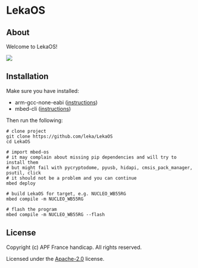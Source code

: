 # LekaOS

## About

Welcome to LekaOS!

![](./docs/assets/leka-alpha.jpeg)

## Installation

Make sure you have installed:

- arm-gcc-none-eabi ([instructions](https://github.com/osx-cross/homebrew-arm#using-the-prebuilt-binaries))
- mbed-cli ([instructions](https://os.mbed.com/docs/mbed-os/v5.15/tools/manual-installation.html))

Then run the following:

```shell
# clone project
git clone https://github.com/leka/LekaOS
cd LekaOS

# import mbed-os
# it may complain about missing pip dependencies and will try to install them
# but might fail with pycryptodome, pyusb, hidapi, cmsis_pack_manager, psutil, click
# it should not be a problem and you can continue
mbed deploy

# build LekaOS for target, e.g. NUCLEO_WB55RG
mbed compile -m NUCLEO_WB55RG

# flash the program
mbed compile -m NUCLEO_WB55RG --flash
```

## License

Copyright (c) APF France handicap. All rights reserved.

Licensed under the [Apache-2.0](./LICENSE) license.
